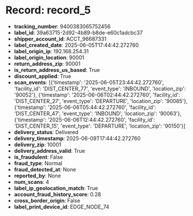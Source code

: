 # Record: record_5

- **tracking_number**: 9400383065752456
- **label_id**: 39a63715-2d92-4b89-b8de-e60c1adcbc37
- **shipper_account_id**: ACCT_96687331
- **label_created_date**: 2025-06-05T17:44:42.272760
- **label_origin_ip**: 192.168.254.31
- **label_origin_location**: 90001
- **return_address_zip**: 90001
- **is_return_address_us_based**: True
- **discount_applied**: True
- **scan_events**: [{'timestamp': '2025-06-05T23:44:42.272760', 'facility_id': 'DIST_CENTER_77', 'event_type': 'INBOUND', 'location_zip': '90052'}, {'timestamp': '2025-06-06T02:44:42.272760', 'facility_id': 'DIST_CENTER_27', 'event_type': 'DEPARTURE', 'location_zip': '90085'}, {'timestamp': '2025-06-06T05:44:42.272760', 'facility_id': 'DIST_CENTER_47', 'event_type': 'INBOUND', 'location_zip': '90063'}, {'timestamp': '2025-06-06T12:44:42.272760', 'facility_id': 'DIST_CENTER_15', 'event_type': 'DEPARTURE', 'location_zip': '90150'}]
- **delivery_status**: Delivered
- **delivery_timestamp**: 2025-06-09T17:44:42.272760
- **delivery_zip**: 10001
- **delivery_address_valid**: True
- **is_fraudulent**: False
- **fraud_type**: Normal
- **fraud_detected_at**: None
- **reported_by**: None
- **num_scans**: 4
- **label_ip_geolocation_match**: True
- **account_fraud_history_score**: 0.28
- **cross_border_origin**: False
- **label_print_device_id**: EDGE_NODE_74